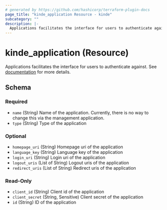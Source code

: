 ```yaml
---
# generated by https://github.com/hashicorp/terraform-plugin-docs
page_title: "kinde_application Resource - kinde"
subcategory: ""
description: |-
  Applications facilitates the interface for users to authenticate against. See documentation https://docs.kinde.com/build/applications/about-applications/ for more details.
---
```


# kinde_application (Resource)

Applications facilitates the interface for users to authenticate against. See [documentation](https://docs.kinde.com/build/applications/about-applications/) for more details.



<!-- schema generated by tfplugindocs -->
## Schema

### Required

- `name` (String) Name of the application. Currently, there is no way to change this via the management application.
- `type` (String) Type of the application

### Optional

- `homepage_uri` (String) Homepage uri of the application
- `language_key` (String) Language key of the application
- `login_uri` (String) Login uri of the application
- `logout_uris` (List of String) Logout uris of the application
- `redirect_uris` (List of String) Redirect uris of the application

### Read-Only

- `client_id` (String) Client id of the application
- `client_secret` (String, Sensitive) Client secret of the application
- `id` (String) ID of the application
